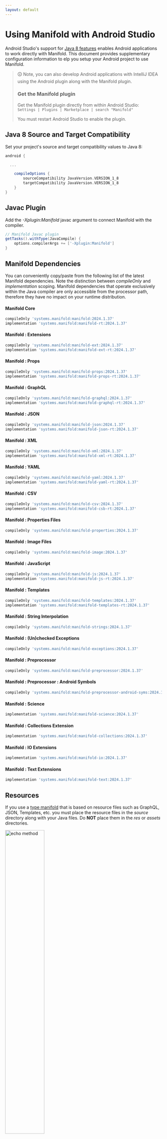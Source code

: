 ```yaml
---
layout: default
---
```


# Using Manifold with Android Studio

Android Studio's support for [Java 8 features](https://developer.android.com/studio/write/java8-support.html) enables
Android applications to work directly with Manifold. This document provides supplementary configuration information to
elp you setup your Android project to use Manifold.

>🛈 Note, you can also develop Android applications with IntelliJ IDEA using the Android plugin along with the Manifold
>plugin. 
>
>### Get the Manifold plugin
>Get the Manifold plugin directly from within Android Studio:
><br>
>`Settings | Plugins | Marketplace | search "Manifold"`
><br>
> 
>You must restart Android Studio to enable the plugin. 
 
## Java 8 Source and Target Compatibility 
Set your project's source and target compatibility values to Java 8:

```groovy
android {

  ...

    compileOptions {
        sourceCompatibility JavaVersion.VERSION_1_8
        targetCompatibility JavaVersion.VERSION_1_8
    }
}
```

## Javac Plugin
Add the *-Xplugin:Manifold* javac argument to connect Manifold with the compiler.

```groovy
// Manifold Javac plugin
getTasks().withType(JavaCompile) {
    options.compilerArgs += ['-Xplugin:Manifold']
}
```    

## Manifold Dependencies
You can conveniently copy/paste from the following list of the latest Manifold dependencies. Note the distinction
between *compileOnly* and *implementation* scoping. Manifold dependencies that operate exclusively within the
Java compiler are only accessible from the processor path, therefore they have no impact on your runtime distribution.

#### Manifold Core
```groovy
compileOnly 'systems.manifold:manifold:2024.1.37'
implementation 'systems.manifold:manifold-rt:2024.1.37'
```
#### Manifold : Extensions
```groovy
compileOnly 'systems.manifold:manifold-ext:2024.1.37'
implementation 'systems.manifold:manifold-ext-rt:2024.1.37'
```
#### Manifold : Props
```groovy
compileOnly 'systems.manifold:manifold-props:2024.1.37'
implementation 'systems.manifold:manifold-props-rt:2024.1.37'
```
#### Manifold : GraphQL
```groovy
compileOnly 'systems.manifold:manifold-graphql:2024.1.37'
implementation 'systems.manifold:manifold-graphql-rt:2024.1.37'
```
#### Manifold : JSON
```groovy
compileOnly 'systems.manifold:manifold-json:2024.1.37'
implementation 'systems.manifold:manifold-json-rt:2024.1.37'
```
#### Manifold : XML
```groovy
compileOnly 'systems.manifold:manifold-xml:2024.1.37'
implementation 'systems.manifold:manifold-xml-rt:2024.1.37'
```
#### Manifold : YAML
```groovy
compileOnly 'systems.manifold:manifold-yaml:2024.1.37'
implementation 'systems.manifold:manifold-yaml-rt:2024.1.37'
```
#### Manifold : CSV
```groovy
compileOnly 'systems.manifold:manifold-csv:2024.1.37'
implementation 'systems.manifold:manifold-csb-rt:2024.1.37'
```
#### Manifold : Properties Files
```groovy
compileOnly 'systems.manifold:manifold-properties:2024.1.37'
```
#### Manifold : Image Files
```groovy
compileOnly 'systems.manifold:manifold-image:2024.1.37'
```
#### Manifold : JavaScript
```groovy
compileOnly 'systems.manifold:manifold-js:2024.1.37'
implementation 'systems.manifold:manifold-js-rt:2024.1.37'
```
#### Manifold : Templates
```groovy
compileOnly 'systems.manifold:manifold-templates:2024.1.37'
implementation 'systems.manifold:manifold-templates-rt:2024.1.37'
```
#### Manifold : String Interpolation
```groovy
compileOnly 'systems.manifold:manifold-strings:2024.1.37'
```
#### Manifold : (Un)checked Exceptions
```groovy
compileOnly 'systems.manifold:manifold-exceptions:2024.1.37'
```
#### Manifold : Preprocessor
```groovy
compileOnly 'systems.manifold:manifold-preprocessor:2024.1.37'
```
#### Manifold : Preprocessor : Android Symbols
```groovy
compileOnly 'systems.manifold:manifold-preprocessor-android-syms:2024.1.37'
```
#### Manifold : Science
```groovy
implementation 'systems.manifold:manifold-science:2024.1.37'
```
#### Manifold : Collections Extension
```groovy
implementation 'systems.manifold:manifold-collections:2024.1.37'
```
#### Manifold : IO Extensions
```groovy
implementation 'systems.manifold:manifold-io:2024.1.37'
```
#### Manifold : Text Extensions
```groovy
implementation 'systems.manifold:manifold-text:2024.1.37'
```

## Resources

If you use a [type manifold](https://github.com/manifold-systems/manifold/tree/master/manifold-core-parent/manifold#the-big-picture)
that is based on resource files such as GraphQL, JSON, Templates, etc. you must place the resource files in the 
*source* directory along with your Java files.  Do **NOT** place them in the *res* or *assets* directories.
 
<p><img src="http://manifold.systems/images/android_resources.png" alt="echo method" width="50%" height="50%"/></p> 

## Preprocessor and build variant symbols

If you use the [preprocessor](https://github.com/manifold-systems/manifold/tree/master/manifold-deps-parent/manifold-preprocessor),
you can directly reference Android build variant symbols with the [manifold-preprocessor-android-syms](https://github.com/manifold-systems/manifold/tree/master/manifold-deps-parent/manifold-preprocessor-android-syms)
dependency.
```java
#if FLAVOR == "paid"
  @Override
  public void specialMethod(Foo foo) {
  ...
  }
#endif
```
build.gradle
```groovy
dependencies {
    ...
    compileOnly 'systems.manifold:manifold-preprocessor:2024.1.37'
    compileOnly 'systems.manifold:manifold-preprocessor-android-syms:2024.1.37'
}
```